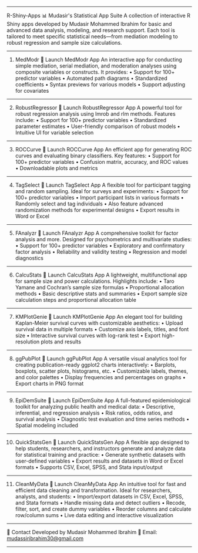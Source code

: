 ________________________________________
R-Shiny-Apps
📊 Mudasir's Statistical App Suite
A collection of interactive R Shiny apps developed by Mudasir Mohammed Ibrahim for basic and advanced data analysis, modeling, and research support. Each tool is tailored to meet specific statistical needs—from mediation modeling to robust regression and sample size calculations.
________________________________________
1. MedModr
🔗 Launch MedModr App
An interactive app for conducting simple mediation, serial mediation, and moderation analyses using composite variables or constructs. It provides:
•	Support for 100+ predictor variables
•	Automated path diagrams
•	Standardized coefficients
•	Syntax previews for various models
•	Support adjusting for covariates
________________________________________
2. RobustRegressor
🔗 Launch RobustRegressor App
A powerful tool for robust regression analysis using lmrob and rlm methods. Features include:
•	Support for 100+ predictor variables
•	Standardized parameter estimates
•	User-friendly comparison of robust models
•	Intuitive UI for variable selection
________________________________________
3. ROCCurve
🔗 Launch ROCCurve App
An efficient app for generating ROC curves and evaluating binary classifiers. Key features:
•	Support for 100+ predictor variables
•	Confusion matrix, accuracy, and ROC values
•	Downloadable plots and metrics
________________________________________
4. TagSelect
🔗 Launch TagSelect App
A flexible tool for participant tagging and random sampling. Ideal for surveys and experiments:
•	Support for 100+ predictor variables
•	Import participant lists in various formats
•	Randomly select and tag individuals
•	Also feature advanced randomization methods for experimental designs
•	Export results in Word or Excel
________________________________________
5. FAnalyzr
🔗 Launch FAnalyzr App
A comprehensive toolkit for factor analysis and more. Designed for psychometrics and multivariate studies:
•	Support for 100+ predictor variables
•	Exploratory and confirmatory factor analysis
•	Reliability and validity testing
•	Regression and model diagnostics
________________________________________
6. CalcuStats
🔗 Launch CalcuStats App
A lightweight, multifunctional app for sample size and power calculations. Highlights include:
•	Taro Yamane and Cochran’s sample size formulas
•	Proportional allocation methods
•	Basic descriptive stats and summaries
•	Export sample size calculation steps and proportional allocation table
________________________________________
7. KMPlotGenie
🔗 Launch KMPlotGenie App
An elegant tool for building Kaplan-Meier survival curves with customizable aesthetics:
•	Upload survival data in multiple formats
•	Customize axis labels, titles, and font size
•	Interactive survival curves with log-rank test
•	Export high-resolution plots and results
________________________________________
8. ggPubPlot
🔗 Launch ggPubPlot App
A versatile visual analytics tool for creating publication-ready ggplot2 charts interactively:
•	Barplots, boxplots, scatter plots, histograms, etc.
•	Customizable labels, themes, and color palettes
•	Display frequencies and percentages on graphs
•	Export charts in PNG format
________________________________________
9. EpiDemSuite
🔗 Launch EpiDemSuite App
A full-featured epidemiological toolkit for analyzing public health and medical data:
•	Descriptive, inferential, and regression analysis
•	Risk ratios, odds ratios, and survival analysis
•	Diagnostic test evaluation and time series methods
•	Spatial modeling included
________________________________________
10. QuickStatsGen
🔗 Launch QuickStatsGen App
A flexible app designed to help students, researchers, and instructors generate and analyze data for statistical training and practice:
•	Generate synthetic datasets with user-defined variables
•	Export results and datasets in Word or Excel formats
•	Supports CSV, Excel, SPSS, and Stata input/output
________________________________________
11. CleanMyData
🔗 Launch CleanMyData App
An intuitive tool for fast and efficient data cleaning and transformation. Ideal for researchers, analysts, and students:
• Import/export datasets in CSV, Excel, SPSS, and Stata formats
• Handle missing data and detect outliers
• Recode, filter, sort, and create dummy variables
• Reorder columns and calculate row/column sums
• Live data editing and interactive visualization
________________________________________

📧 Contact
Developed by Mudasir Mohammed Ibrahim
📩 Email: mudassiribrahim30@gmail.com
________________________________________

